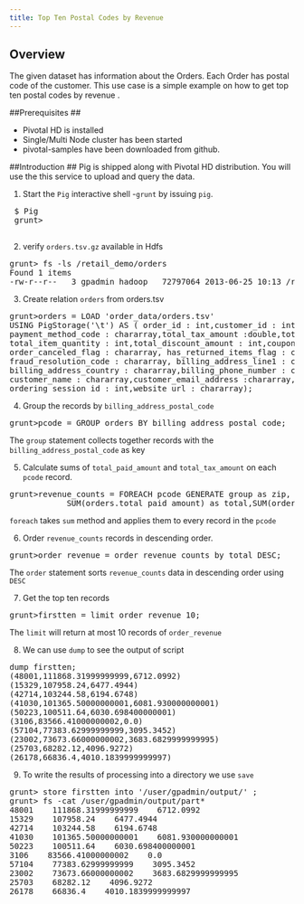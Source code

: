 ```yaml
---
title: Top Ten Postal Codes by Revenue
---
```


Overview 
--------
The given dataset has information about the Orders. Each Order has postal code of the customer. This use case is a simple example on how to get top ten postal codes by revenue .

##Prerequisites ##

*  Pivotal HD is installed 
*  Single/Multi Node cluster has been started
*  pivotal-samples have been downloaded from github.

##Introduction ##
Pig is shipped along with Pivotal HD distribution. You will use the this service to upload and query the data.

1. Start the `Pig` interactive shell -`grunt` by issuing `pig`. 
	
 <pre class="terminal">
 $ Pig
 grunt> 
 </pre>

2. verify `orders.tsv.gz` available in Hdfs

<pre class="terminal">
grunt> fs -ls /retail_demo/orders
Found 1 items
-rw-r--r--   3 gpadmin hadoop   72797064 2013-06-25 10:13 /retail_demo/orders/orders.tsv.gz
</pre>

3. Create relation `orders` from orders.tsv

<pre class="terminal">
grunt>orders = LOAD 'order_data/orders.tsv'
USING PigStorage('\t') AS ( order_id : int,customer_id : int,store_id : int,order_datetime : chararray,ship_completion_datetime : 	  chararray,   return_datetime : chararray,refund_datetime : chararray,
payment_method_code : chararray,total_tax_amount :double,total_paid_amount : double,
total_item_quantity : int,total_discount_amount : int,coupon_code : chararray,coupon_amount : int,
order_canceled_flag : chararray, has_returned_items_flag : chararray,has_refunded_items_flag : chararray,fraud_code : chararray,
fraud_resolution_code : chararray, billing_address_line1 : chararray,billing_address_line2 : chararray,billing_address_line3 : 		chararray,billing_address_city : chararray,billing_address_state : chararray,billing_address_postal_code : int,
billing_address_country : chararray,billing_phone_number : chararray,
customer_name : chararray,customer_email_address :chararray,
ordering_session_id : int,website_url : chararray);
</pre>


4. Group the records by `billing_address_postal_code` 

<pre class="terminal">
grunt>pcode = GROUP orders BY billing_address_postal_code;
</pre>
The `group` statement collects together records with the `billing_address_postal_code` as key

5. Calculate sums of `total_paid_amount` and `total_tax_amount` on each `pcode` record.  

<pre class="terminal">
grunt>revenue_counts = FOREACH pcode GENERATE group as zip,
			SUM(orders.total_paid_amount) as total,SUM(orders.total_tax_amount); 
</pre>
`foreach` takes `sum` method and applies them to every record in the `pcode`

6. Order `revenue_counts` records in descending order.

<pre class="terminal">
grunt>order_revenue = order revenue_counts by total DESC;
</pre>
The `order` statement sorts `revenue_counts` data in descending order using `DESC` 

7. Get the top ten records

<pre class="terminal">
grunt>firstten = limit order_revenue 10;
</pre>
The `limit` will return at most 10 records of `order_revenue`

8. We can use `dump` to see the output of script
	
<pre class="terminal">
dump firstten;
(48001,111868.31999999999,6712.0992)
(15329,107958.24,6477.4944)
(42714,103244.58,6194.6748)
(41030,101365.50000000001,6081.930000000001)
(50223,100511.64,6030.698400000001)
(3106,83566.41000000002,0.0)
(57104,77383.62999999999,3095.3452)
(23002,73673.66000000002,3683.6829999999995)
(25703,68282.12,4096.9272)
(26178,66836.4,4010.1839999999997)
</pre>

9. To write the results of processing into a directory we use `save`

<pre class="terminal">
grunt> store firstten into '/user/gpadmin/output/' ;
grunt> fs -cat /user/gpadmin/output/part*
48001    111868.31999999999    6712.0992
15329    107958.24    6477.4944
42714    103244.58    6194.6748
41030    101365.50000000001    6081.930000000001
50223    100511.64    6030.698400000001
3106    83566.41000000002    0.0
57104    77383.62999999999    3095.3452
23002    73673.66000000002    3683.6829999999995
25703    68282.12    4096.9272
26178    66836.4    4010.1839999999997
</pre>


